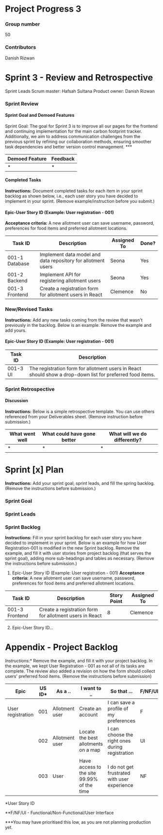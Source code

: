# **Project Progress 3**

### Group number
50
### Contributors
Danish Rizwan

# Sprint 3 - Review and Retrospective
Sprint Leads Scrum master: Hafsah Sultana Product owner: Danish Rizwan
### Sprint Review

#### **Sprint Goal and Demoed Features**

Sprint Goal: The goal for Sprint 3 is to improve all our pages for the frontend and continuing implementation for the main carbon footprint tracker. Additionally, we aim to address communication challenges from the previous sprint by refining our collaboration methods, ensuring smoother task dependencies and better version control management. ***

| Demoed Feature | Feedback   |
|----------------|------------|
| *              | *          |

#### **Completed Tasks**

**Instructions:** Document completed tasks for each item in your sprint backlog as shown below, i.e., each user story you have decided to implement in your sprint. (Remove example/instruction before you submit.)


####  Epic-User Story ID (Example: User registration - 001)
 **Acceptance criteria:**
 A new allotment user can save username, password, preferences for food items and preferred allotment locations.

| **Task ID** | **Description** | **Assigned To** | **Done?**| 
| ------------| ----------------| ----------------| -----------|
|001-1 Database| Implement data model and data repository for allotment users| Seona | Yes |
|001-2 Backend | Implement API for registering allotment users|Seona | Yes |
|001-3 Frontend| Create a registration form for allotment users in React | Clemence| No |

### New/Revised Tasks

**Instructions:** Add any new tasks coming from the review that wasn't previously in the backlog. Below is an example. Remove the example and add yours.

####  Epic-User Story ID (Example: User registration - 001)

| **Task ID** | **Description** |
|-------------|-----------------|
| 001-3 UI | The registration form for allotment users in React should show a drop-down list for preferred food items.

### Sprint Retrospective

#### **Discussion**

**Instructions:** Below is a simple retrospective template. You 
can use others referenced from your Deliverables sheet. (Remove
instruction before submission.)

| What went well | What could have gone better | What will we do differently?|
|----------------|-----------------------------|-------------|
|*               | *                           | *           |



# Sprint [x] Plan

**Instructions:** Add your sprint goal, sprint leads, and fill the spring backlog. (Remove the instructions before submission.)

### Sprint Goal

### Sprint Leads

### Sprint Backlog

**Instructions:** Fill in your sprint backlog for each user story you have decided to implement in your sprint. Below is an example for how User Registration-001 is modified in the new Sprint backlog.  Remove the example, and fill it with user stories from project backlog (that serves the sprint goal), adding more sub-headings and tables as necessary. (Remove the instructions before submission.)

1.  Epic-User Story ID (Example: User registration - 001)
 **Acceptance criteria:**
 A new allotment user can save username, password, preferences for food items and preferred allotment locations.

| **Task ID** | **Description** | **Story Point** | **Assigned To** |
| ------------| ----------------| ----------------| ----------------|
|001-3 Frontend| Create a registration form for allotment users in React | 8 | Clemence|

2. Epic-User Story ID...


# Appendix - Project Backlog

*Instructions:** Remove the example, and fill it with your project backlog. In the example, we kept User Registration - 001 as not all of its tasks are complete. The review also added a revision on how the form should collect users' preferred food items. (Remove the instructions before submission)

| Epic              | US ID* | As a .. | I want to .. | So that ... | F/NF/UI** | Priority|
| ----------------- | ------ | ------------- | ------- | ------- |-------- | ----- |
| User registration | 001    | Allotment user | Create an account | I can save a profile of my preferences | F | High |
|                   | 002    | Allotment user | Locate the best allotments on a map | I can choose the right ones during registration | UI | Low |
|                   | 003    | User | Have access to the site 99.99% of the time | I do not get frustrated with user experience | NF | Low*** |

*User Story ID

**F/NF/UI - Functional/Non-Functional/User Interface

***You may have prioritised this low, as you are not planning production yet.
